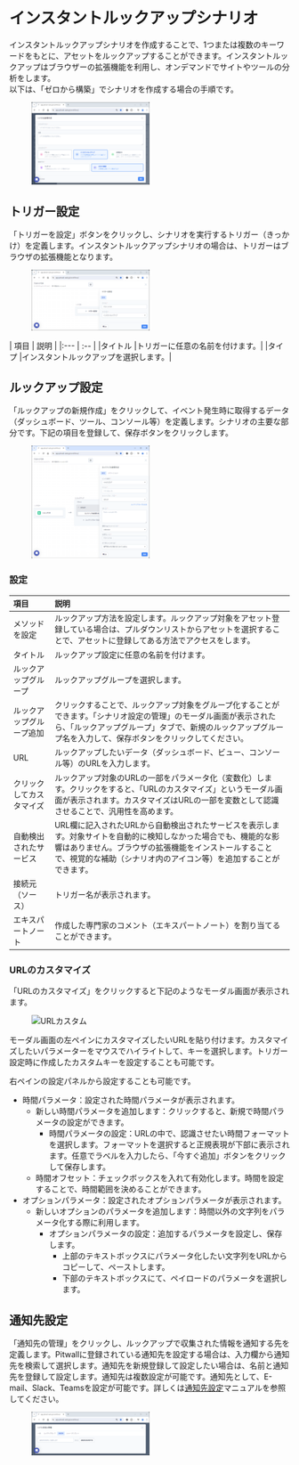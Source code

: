 # インスタントルックアップシナリオ
インスタントルックアップシナリオを作成することで、1つまたは複数のキーワードをもとに、アセットをルックアップすることができます。インスタントルックアップはブラウザーの拡張機能を利用し、オンデマンドでサイトやツールの分析をします。  
以下は、「ゼロから構築」でシナリオを作成する場合の手順です。<figure><img src="../../.gitbook/assets/InstantLookUpScenario.png" width="50%" alt="インスタントルックアップシナリオ"></figure>

## トリガー設定
「トリガーを設定」ボタンをクリックし、シナリオを実行するトリガー（きっかけ）を定義します。インスタントルックアップシナリオの場合は、トリガーはブラウザの拡張機能となります。<figure><img src="../../.gitbook/assets/InstantLookUp_Trigger_setting_jp.png" width="50%" alt="トリガー設定"></figure>
| 項目       | 説明  |
|:---        | :--   |
|タイトル    |トリガーに任意の名前を付けます。|
|タイプ      |インスタントルックアップを選択します。|

## ルックアップ設定
「ルックアップの新規作成」をクリックして、イベント発生時に取得するデータ（ダッシュボード、ツール、コンソール等）を定義します。シナリオの主要な部分です。下記の項目を登録して、保存ボタンをクリックします。<figure><img src="../../.gitbook/assets/Lookupconfig_jp.png" width="50%" alt="ルックアップ設定"></figure>
### 設定
| 項目                     | 説明  |
|:---                      | :--   |
|メソッドを設定            |ルックアップ方法を設定します。ルックアップ対象をアセット登録している場合は、プルダウンリストからアセットを選択することで、アセットに登録してある方法でアクセスをします。
|タイトル                  |ルックアップ設定に任意の名前を付けます。
|ルックアップグループ      |ルックアップグループを選択します。
|ルックアップグループ追加  |クリックすることで、ルックアップ対象をグループ化することができます。「シナリオ設定の管理」のモーダル画面が表示されたら、「ルックアップグループ」タブで、新規のルックアップグループ名を入力して、保存ボタンをクリックしてください。
|URL                       |ルックアップしたいデータ（ダッシュボード、ビュー、コンソール等）のURLを入力します。
|クリックしてカスタマイズ  |ルックアップ対象のURLの一部をパラメータ化（変数化）します。クリックをすると、「URLのカスタマイズ」というモーダル画面が表示されます。カスタマイズはURLの一部を変数として認識させることで、汎用性を高めます。
|自動検出されたサービス    |URL欄に記入されたURLから自動検出されたサービスを表示します。対象サイトを自動的に検知しなかった場合でも、機能的な影響はありません。ブラウザの拡張機能をインストールすることで、視覚的な補助（シナリオ内のアイコン等）を追加することができます。
|接続元（ソース）          |トリガー名が表示されます。
|エキスパートノート        |作成した専門家のコメント（エキスパートノート）を割り当てることができます。
  
### URLのカスタマイズ
「URLのカスタマイズ」をクリックすると下記のようなモーダル画面が表示されます。<figure><img src="../../.gitbook/assets/URL_Customize_jp.png" width="50%" alt="URLカスタム"></figure>
モーダル画面の左ペインにカスタマイズしたいURLを貼り付けます。カスタマイズしたいパラメーターをマウスでハイライトして、キーを選択します。トリガー設定時に作成したカスタムキーを設定することも可能です。  
  
右ペインの設定パネルから設定することも可能です。
- 時間パラメータ：設定された時間パラメータが表示されます。
    - 新しい時間パラメータを追加します：クリックすると、新規で時間パラメータの設定ができます。
        - 時間パラメータの設定：URLの中で、認識させたい時間フォーマットを選択します。フォーマットを選択すると正規表現が下部に表示されます。任意でラベルを入力したら、「今すぐ追加」ボタンをクリックして保存します。
    - 時間オフセット：チェックボックスを入れて有効化します。時間を設定することで、時間範囲を決めることができます。
- オプションパラメータ：設定されたオプションパラメータが表示されます。
    - 新しいオプションのパラメータを追加します：時間以外の文字列をパラメータ化する際に利用します。
        - オプションパラメータの設定：追加するパラメータを設定し、保存します。
            - 上部のテキストボックスにパラメータ化したい文字列をURLからコピーして、ペーストします。
            - 下部のテキストボックスにて、ペイロードのパラメータを選択します。
## 通知先設定
「通知先の管理」をクリックし、ルックアップで収集された情報を通知する先を定義します。Pitwallに登録されている通知先を設定する場合は、入力欄から通知先を検索して選択します。通知先を新規登録して設定したい場合は、名前と通知先を登録して設定します。通知先は複数設定が可能です。通知先として、E-mail、Slack、Teamsを設定が可能です。詳しくは[通知先設定](tutorial-get-started/studio/recipient-settings.md)マニュアルを参照してください。
<figure><img src="../../.gitbook/assets/ScenarioNotificationSetting.png" width="50%" alt="通知先設定"></figure>
